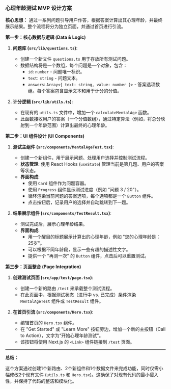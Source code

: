 ### **心理年龄测试 MVP 设计方案**

**核心思想：** 通过一系列问题引导用户作答，根据答案计算出其心理年龄，并最终展示结果。整个流程将分为独立页面，并通过首页进行引流。

**第一步：核心数据与逻辑 (Data & Logic)**

1.  **问题库 (`src/lib/questions.ts`)**:
    *   创建一个新文件 `questions.ts` 用于存放所有测试问题。
    *   数据结构将是一个数组，每个问题是一个对象，包含：
        *   `id`: `number` - 问题唯一标识。
        *   `text`: `string` - 问题文本。
        *   `answers`: `Array<{ text: string, value: number }>` - 答案选项数组。每个答案包含显示文本和用于计分的分值。

2.  **计分逻辑 (`src/lib/utils.ts`)**:
    *   在现有的 `utils.ts` 文件中，增加一个 `calculateMentalAge` 函数。
    *   此函数接收用户的答案（一个分值数组），通过特定算法（例如，将总分映射到一个年龄范围）计算出最终的心理年龄。

**第二步：UI 组件设计 (UI Components)**

1.  **测试主组件 (`src/components/MentalAgeTest.tsx`)**:
    *   创建一个新组件，用于展示问题、处理用户选择并控制测试流程。
    *   **状态管理**: 使用 React Hooks (`useState`) 管理当前是第几题、用户的答案等状态。
    *   **界面构成**:
        *   使用 `Card` 组件作为问题容器。
        *   使用 `Progress` 组件显示测试进度（例如 "问题 3 / 20"）。
        *   循环渲染当前问题的答案选项，每个选项都是一个 `Button` 组件。
        *   点击按钮后，记录用户的选择并自动跳转到下一题。

2.  **结果展示组件 (`src/components/TestResult.tsx`)**:
    *   测试完成后，展示心理年龄结果。
    *   **界面构成**:
        *   用一个醒目的标题展示计算出的心理年龄，例如 "您的心理年龄是：25岁"。
        *   可以根据不同年龄段，显示一些有趣的描述性文字。
        *   提供一个 "再测一次" 的 `Button` 组件，点击后可以重置测试。

**第三步：页面整合 (Page Integration)**

1.  **创建测试页面 (`src/app/test/page.tsx`)**:
    *   创建一个新的路由 `/test` 来承载整个测试流程。
    *   在此页面中，根据测试状态（进行中 vs. 已完成）条件渲染 `MentalAgeTest` 组件或 `TestResult` 组件。

2.  **在首页引流 (`src/components/Hero.tsx`)**:
    *   编辑首页的 `Hero.tsx` 组件。
    *   在 "Get Started" 或 "Learn More" 按钮旁边，增加一个新的主按钮（Call to Action），文字为“开始心理年龄测试”。
    *   该按钮将使用 Next.js 的 `<Link>` 组件链接到 `/test` 页面。

---

**总结：**

这个方案通过创建1个新路由、2个新组件和1个数据文件来完成功能，同时仅需小幅修改2个现有文件 (`utils.ts` 和 `Hero.tsx`)。这确保了对现有代码的最小侵入性，并保持了代码的整洁和模块化。

